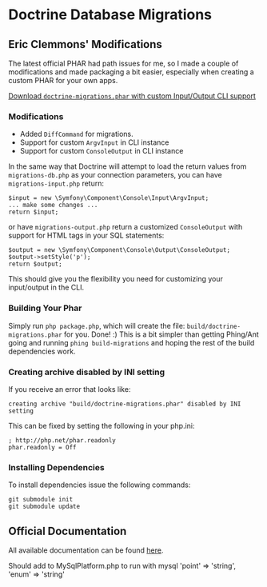 # Doctrine Database Migrations

## Eric Clemmons' Modifications

The latest official PHAR had path issues for me, so I made a couple of modifications and made
packaging a bit easier, especially when creating a custom PHAR for your own apps.

[Download `doctrine-migrations.phar` with custom Input/Output CLI support](http://github.com/downloads/ericclemmons/migrations/doctrine-migrations.phar)

### Modifications

* Added `DiffCommand` for migrations.
* Support for custom `ArgvInput` in CLI instance
* Support for custom `ConsoleOutput` in CLI instance

In the same way that Doctrine will attempt to load the return values from `migrations-db.php` as your
connection parameters, you can have `migrations-input.php` return:

    $input = new \Symfony\Component\Console\Input\ArgvInput;
    ... make some changes ...
    return $input;

or have `migrations-output.php` return a customized `ConsoleOutput` with support for HTML tags in
your SQL statements:

    $output = new \Symfony\Component\Console\Output\ConsoleOutput;
    $output->setStyle('p');
    return $output;

This should give you the flexibility you need for customizing your input/output in the CLI.

### Building Your Phar

Simply run `php package.php`, which will create the file: `build/doctrine-migrations.phar` for you.
Done! :)  This is a bit simpler than getting Phing/Ant going and running `phing build-migrations` and
hoping the rest of the build dependencies work.

### Creating archive disabled by INI setting

If you receive an error that looks like:

    creating archive "build/doctrine-migrations.phar" disabled by INI setting

This can be fixed by setting the following in your php.ini:

    ; http://php.net/phar.readonly
    phar.readonly = Off

### Installing Dependencies

To install dependencies issue the following commands:

    git submodule init
    git submodule update

## Official Documentation

All available documentation can be found [here](http://docs.doctrine-project.org/projects/doctrine-migrations/en/latest/).


Should add to  MySqlPlatform.php to run with mysql
 'point'         => 'string',
 'enum'          => 'string'

